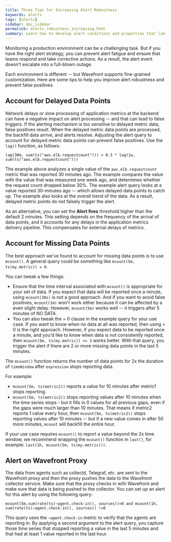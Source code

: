 ```yaml
---
title: Three Tips for Increasing Alert Robustness
keywords: alerts
tags: [alerts]
sidebar: doc_sidebar
permalink: alerts_robustness_increasing.html
summary: Learn how to develop alert conditions and properties that limit spurious alerts.
---
```

Monitoring a production environment can be a challenging task. But if you have the right alert strategy, you can prevent alert fatigue and ensure that teams respond and take corrective actions. As a result, the alert event doesn't escalate into a full-blown outage. 

Each environment is different -- but Wavefront supports fine-grained customization.  Here are some tips to help you improve alert robustness and prevent false positives.
 
## Account for Delayed Data Points
 
Network delays or slow processing of application metrics at the backend can have a negative impact on alert processing -- and that can lead to false triggers. If the alerting mechanism is too sensitive to delayed metric data, false positives result. When the delayed metric data points are processed, the backfill data arrive, and alerts resolve. Adjusting the alert query to account for delayed metric data points can prevent false positives. Use the `lag()` function, as follows:
 
```
lag(30m, sum(ts("aws.elb.requestcount"))) < 0.3 * lag(1w, sum(ts("aws.elb.requestcount")))
```
 
The example above analyzes a single value of the `aws.elb.requestcount` metric that was reported 30 minutes ago. The example compares the value with the value that was measured one week ago, and determines whether the request count dropped below 30%. The example alert query looks at a value reported 30-minutes ago -- which allows delayed data points to catch up. The example also looks at the overall trend of the data. As a result, delayed metric points do not falsely trigger the alert.
 
As an alternative, you can set the **Alert fires** threshold higher than the default 2 minutes. This setting depends on the frequency of the arrival of data points, and it accounts for any delays in the application metrics delivery pipeline. This compensates for external delays of metrics.
 
## Account for Missing Data Points
 
The best approach we've found to account for missing data points is to use `mcount()`. A general query could be something like
`mcount(5m, ts(my.metric)) = 0`.

You can tweak a few things:

- Ensure that the time interval associated with `mcount()` is appropriate for your set of data. If you expect that data will be reported once a minute, using `mcount(30s)` is not a good approach. And if you want to avoid false positives, `mcount(1m)` won't work either because it can be affected by a even slight delay. However, `mcount(5m)` works well -- it triggers after 5 minutes of NO DATA.
- You can also tweak the = 0 clause in the example query for your use case. If you want to know when no data at all was reported, then using = 0 is the right approach. However, if you expect data to be reported once a minute, and you'd like to know when data is not consistently reported, then `mcount(5m, ts(my.metric)) <= 3` works better. With that query, you trigger the alert if there are 2 or more missing data points in the last 5 minutes.

The `mcount()` function returns the number of data points for 2x the duration of `timeWindow` after `expression` stops reporting data.

For example:
*  `mcount(5m, ts(metric1))` reports a value for 10 minutes after metric1 stops reporting.
*  `mcount(5m, ts(metric2))` stops reporting values after 10 minutes when the time series stops - but it fills in 0 values for all previous gaps, even if the gaps were much larger than 10 minutes. That means if metric2 reports 1 value every hour, then  `mcount(5m, ts(metric2))` stops reporting values after 10 minutes -- but if a new value comes in after 50 more minutes, `mcount` will backfill the entire hour.

If your use case requires `mcount()` to report a value beyond the 2x time window, we recommend wrapping the `mcount()` function in `last()`, for example: `last(1h, mcount(5m, ts(my.metric)))`.
 
## Alert on Wavefront Proxy
 
The data from agents such as collectd, Telegraf, etc. are sent to the Wavefront proxy and then the proxy pushes the data to the Wavefront collector service. Make sure that the proxy checks in with Wavefront and make sure that data is being pushed to the collector. You can set up an alert for this alert by using the following query:
 
```
mcount(5m,sum(rate(ts(~agent.check-in)), sources))=0 and mcount(1h, sum(rate(ts(~agent.check-in)), sources)) !=0
``` 

This query uses the `~agent.check-in` metric to verify that the agents are reporting in. By applying a second argument to the alert query, you capture those time series that stopped reporting a value in the last 5 minutes and that had at least 1 value reported in the last hour.


